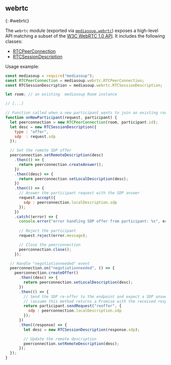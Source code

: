## webrtc
{: #webrtc}

The `webrtc` module (exported via [`mediasoup.webrtc`](#mediasoup-webrtc)) exposes a high-level API matching a subset of the [W3C WebRTC 1.0 API](https://www.w3.org/TR/webrtc/). It includes the following classes:

* [RTCPeerConnection](#webrtc-RTCPeerConnection)
* [RTCSessionDescription](#webrtc-RTCSessionDescription)

Usage example:

```javascript
const mediasoup = require("mediasoup");
const RTCPeerConnection = mediasoup.webrtc.RTCPeerConnection;
const RTCSessionDescription = mediasoup.webrtc.RTCSessionDescription;

let room; // an existing  mediasoup Room instance

// [...]

// Function called when a new participant wants to join an existing room
function onNewParticipant(request, participant) {
  let peerconnection = new RTCPeerConnection(room, participant.id);
  let desc = new RTCSessionDescription({
    type : "offer",
    sdp  : request.sdp
  });

  // Set the remote SDP offer
  peerconnection.setRemoteDescription(desc)
    .then(() => {
      return peerconnection.createAnswer();
    })
    .then((desc) => {
      return peerconnection.setLocalDescription(desc);
    })
    .then(() => {
      // Answer the participant request with the SDP answer
      request.accept({
        sdp : peerconnection.localDescription.sdp
      });
    })
    .catch((error) => {
      console.error("error handling SDP offer from participant: %s", error);
      
      // Reject the participant
      request.reject(error.message);

      // Close the peerconnection
      peerconnection.close();
    });

  // Handle "negotiationneeded" event
  peerconnection.on("negotiationneeded", () => {
    peerconnection.createOffer()
      .then((desc) => {
        return peerconnection.setLocalDescription(desc);
      })
      .then(() => {
        // Send the SDP re-offer to the endpoint and expect a SDP answer
        // (assume this method returns a Promise with the received response)
        return participant.sendRequest("reoffer", {
          sdp : peerconnection.localDescription.sdp
        });
      })
      .then((response) => {
        let desc = new RTCSessionDescription(response.sdp);

        // Update the remote description
        peerconnection.setRemoteDescription(desc);
      });
  });
}
```

